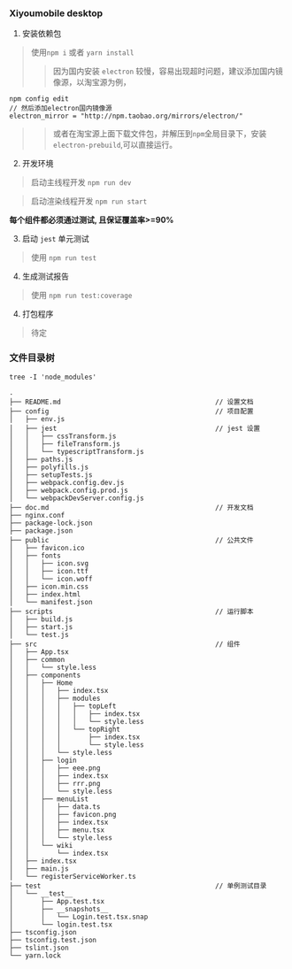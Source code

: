### Xiyoumobile desktop

1. 安装依赖包

> 使用`npm i` 或者 `yarn install`
>> 因为国内安装 `electron` 较慢，容易出现超时问题，建议添加国内镜像源，以淘宝源为例，

```
npm config edit
// 然后添加electron国内镜像源
electron_mirror = "http://npm.taobao.org/mirrors/electron/"
```
>> 或者在淘宝源上面下载文件包，并解压到`npm`全局目录下，安装`electron-prebuild`,可以直接运行。
2. 开发环境

> 启动主线程开发 `npm run dev`

> 启动渲染线程开发 `npm run start`

**每个组件都必须通过测试, 且保证覆盖率>=90%**

3. 启动 `jest` 单元测试

> 使用 `npm run test`

4. 生成测试报告

> 使用 `npm run test:coverage`

4. 打包程序

> 待定

### 文件目录树

`tree -I 'node_modules'`

```
.
├── README.md                                       // 设置文档
├── config                                          // 项目配置
│   ├── env.js                                      
│   ├── jest                                        // jest 设置
│   │   ├── cssTransform.js
│   │   ├── fileTransform.js
│   │   └── typescriptTransform.js
│   ├── paths.js
│   ├── polyfills.js
│   ├── setupTests.js
│   ├── webpack.config.dev.js
│   ├── webpack.config.prod.js
│   └── webpackDevServer.config.js
├── doc.md                                          // 开发文档
├── nginx.conf
├── package-lock.json
├── package.json
├── public                                          // 公共文件
│   ├── favicon.ico
│   ├── fonts
│   │   ├── icon.svg
│   │   ├── icon.ttf
│   │   └── icon.woff
│   ├── icon.min.css
│   ├── index.html
│   └── manifest.json
├── scripts                                         // 运行脚本
│   ├── build.js
│   ├── start.js
│   └── test.js
├── src                                             // 组件
│   ├── App.tsx
│   ├── common
│   │   └── style.less
│   ├── components
│   │   ├── Home
│   │   │   ├── index.tsx
│   │   │   ├── modules
│   │   │   │   ├── topLeft
│   │   │   │   │   ├── index.tsx
│   │   │   │   │   └── style.less
│   │   │   │   └── topRight
│   │   │   │       ├── index.tsx
│   │   │   │       └── style.less
│   │   │   └── style.less
│   │   ├── login
│   │   │   ├── eee.png
│   │   │   ├── index.tsx
│   │   │   ├── rrr.png
│   │   │   └── style.less
│   │   ├── menuList
│   │   │   ├── data.ts
│   │   │   ├── favicon.png
│   │   │   ├── index.tsx
│   │   │   ├── menu.tsx
│   │   │   └── style.less
│   │   └── wiki
│   │       └── index.tsx
│   ├── index.tsx
│   ├── main.js
│   └── registerServiceWorker.ts
├── test                                            // 单例测试目录
│   └── __test__
│       ├── App.test.tsx
│       ├── __snapshots__
│       │   └── Login.test.tsx.snap
│       └── login.test.tsx
├── tsconfig.json
├── tsconfig.test.json
├── tslint.json
└── yarn.lock
```
